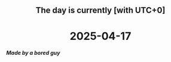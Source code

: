 <h2 align=center>The day is currently [with UTC+0]</h2>
<h1 align=center><!--TIME BEGIN-->2025-04-17<!--TIME END--></h1>
<h5>Made by a bored guy</h5>
